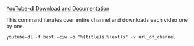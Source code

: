 [YouTube-dl Download and Documentation](https://youtube-dl.org/)

This command iterates over entire channel and downloads each video one by one.

`youtube-dl -f best -ciw -o "%(title)s.%(ext)s" -v url_of_channel`